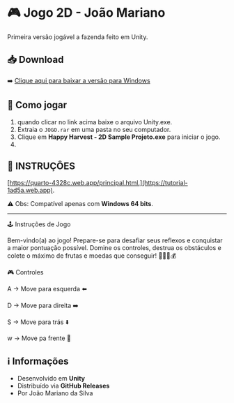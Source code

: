

# 🎮 Jogo 2D - João Mariano

Primeira versão jogável a fazenda feito em Unity.

## 📥 Download
➡️ [Clique aqui para baixar a versão para Windows](https://github.com/joao16mariano/Unity-Colheita/releases/download/v1.0/JOGO.rar)

## 🚀 Como jogar
1. quando clicar no link acima baixe o arquivo Unity.exe.
2. Extraia o `JOGO.rar` em uma pasta no seu computador.
3. Clique em **Happy Harvest - 2D Sample Projeto.exe** para iniciar o jogo.
4. 
## 🚀 INSTRUÇÔES
[https://quarto-4328c.web.app/principal.html.](https://tutorial-1ad5a.web.app).

⚠️ Obs: Compatível apenas com **Windows 64 bits**.

---
🕹️ Instruções de Jogo

Bem-vindo(a) ao jogo! Prepare-se para desafiar seus reflexos e conquistar a maior pontuação possível.
Domine os controles, destrua os obstáculos e colete o máximo de frutas e moedas que conseguir! 🍎🍊🍇💰

🎮 Controles

A → Move para esquerda ⬅️

D → Move para direita ➡️

S → Move para trás ⬇️

w → Move pa frente 🔫


## ℹ️ Informações
- Desenvolvido em **Unity**  
- Distribuído via **GitHub Releases**
- Por João Mariano da Silva  

